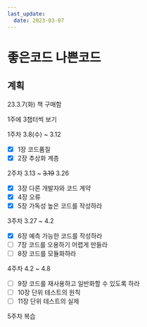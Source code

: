 ```yaml
---
last_update:
  date: 2023-03-07
---
```


# 좋은코드 나쁜코드

## 계획

23.3.7(화) 책 구매함

1주에 3챕터씩 보기

1주차 3.8(수) ~ 3.12

- [x] 1장 코드품질
- [x] 2장 추상화 계층

2주차 3.13 ~ ~~3.19~~ 3.26

- [x] 3장 다른 개발자와 코드 계약
- [x] 4장 오류
- [x] 5장 가독성 높은 코드를 작성하라

3주차 3.27 ~ 4.2

- [x] 6장 예측 가능한 코드를 작성하라
- [ ] 7장 코드를 오용하기 어렵게 만들라
- [ ] 8장 코드를 모듈화하라

4주차 4.2 ~ 4.8

- [ ] 9장 코드를 재사용하고 일반화할 수 있도록 하라
- [ ] 10장 단위 테스트의 원칙
- [ ] 11장 단위 테스트의 실제

5주차 복습
